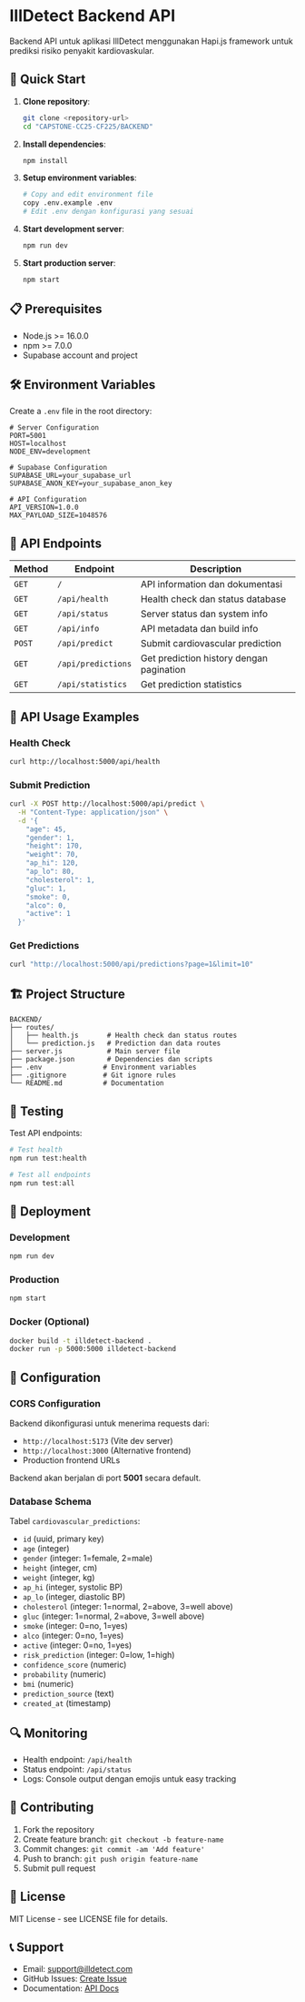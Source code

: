# IllDetect Backend API

Backend API untuk aplikasi IllDetect menggunakan Hapi.js framework untuk prediksi risiko penyakit kardiovaskular.

## 🚀 Quick Start

1. **Clone repository**:
   ```bash
   git clone <repository-url>
   cd "CAPSTONE-CC25-CF225/BACKEND"
   ```

2. **Install dependencies**:
   ```bash
   npm install
   ```

3. **Setup environment variables**:
   ```bash
   # Copy and edit environment file
   copy .env.example .env
   # Edit .env dengan konfigurasi yang sesuai
   ```

4. **Start development server**:
   ```bash
   npm run dev
   ```

5. **Start production server**:
   ```bash
   npm start
   ```

## 📋 Prerequisites

- Node.js >= 16.0.0
- npm >= 7.0.0
- Supabase account and project

## 🛠 Environment Variables

Create a `.env` file in the root directory:

```env
# Server Configuration
PORT=5001
HOST=localhost
NODE_ENV=development

# Supabase Configuration
SUPABASE_URL=your_supabase_url
SUPABASE_ANON_KEY=your_supabase_anon_key

# API Configuration
API_VERSION=1.0.0
MAX_PAYLOAD_SIZE=1048576
```

## 🔗 API Endpoints

| Method | Endpoint | Description |
|--------|----------|-------------|
| `GET` | `/` | API information dan dokumentasi |
| `GET` | `/api/health` | Health check dan status database |
| `GET` | `/api/status` | Server status dan system info |
| `GET` | `/api/info` | API metadata dan build info |
| `POST` | `/api/predict` | Submit cardiovascular prediction |
| `GET` | `/api/predictions` | Get prediction history dengan pagination |
| `GET` | `/api/statistics` | Get prediction statistics |

## 📝 API Usage Examples

### Health Check
```bash
curl http://localhost:5000/api/health
```

### Submit Prediction
```bash
curl -X POST http://localhost:5000/api/predict \
  -H "Content-Type: application/json" \
  -d '{
    "age": 45,
    "gender": 1,
    "height": 170,
    "weight": 70,
    "ap_hi": 120,
    "ap_lo": 80,
    "cholesterol": 1,
    "gluc": 1,
    "smoke": 0,
    "alco": 0,
    "active": 1
  }'
```

### Get Predictions
```bash
curl "http://localhost:5000/api/predictions?page=1&limit=10"
```

## 🏗 Project Structure

```
BACKEND/
├── routes/
│   ├── health.js       # Health check dan status routes
│   └── prediction.js   # Prediction dan data routes
├── server.js           # Main server file
├── package.json        # Dependencies dan scripts
├── .env               # Environment variables
├── .gitignore         # Git ignore rules
└── README.md          # Documentation
```

## 🧪 Testing

Test API endpoints:

```bash
# Test health
npm run test:health

# Test all endpoints
npm run test:all
```

## 🚢 Deployment

### Development
```bash
npm run dev
```

### Production
```bash
npm start
```

### Docker (Optional)
```bash
docker build -t illdetect-backend .
docker run -p 5000:5000 illdetect-backend
```

## 🔧 Configuration

### CORS Configuration
Backend dikonfigurasi untuk menerima requests dari:
- `http://localhost:5173` (Vite dev server)
- `http://localhost:3000` (Alternative frontend)
- Production frontend URLs

Backend akan berjalan di port **5001** secara default.

### Database Schema
Tabel `cardiovascular_predictions`:
- `id` (uuid, primary key)
- `age` (integer)
- `gender` (integer: 1=female, 2=male)
- `height` (integer, cm)
- `weight` (integer, kg)
- `ap_hi` (integer, systolic BP)
- `ap_lo` (integer, diastolic BP)
- `cholesterol` (integer: 1=normal, 2=above, 3=well above)
- `gluc` (integer: 1=normal, 2=above, 3=well above)
- `smoke` (integer: 0=no, 1=yes)
- `alco` (integer: 0=no, 1=yes)
- `active` (integer: 0=no, 1=yes)
- `risk_prediction` (integer: 0=low, 1=high)
- `confidence_score` (numeric)
- `probability` (numeric)
- `bmi` (numeric)
- `prediction_source` (text)
- `created_at` (timestamp)

## 🔍 Monitoring

- Health endpoint: `/api/health`
- Status endpoint: `/api/status`
- Logs: Console output dengan emojis untuk easy tracking

## 🤝 Contributing

1. Fork the repository
2. Create feature branch: `git checkout -b feature-name`
3. Commit changes: `git commit -am 'Add feature'`
4. Push to branch: `git push origin feature-name`
5. Submit pull request

## 📄 License

MIT License - see LICENSE file for details.

## 📞 Support

- Email: support@illdetect.com
- GitHub Issues: [Create Issue](https://github.com/capstone-project/illdetect/issues)
- Documentation: [API Docs](https://docs.illdetect.com)
